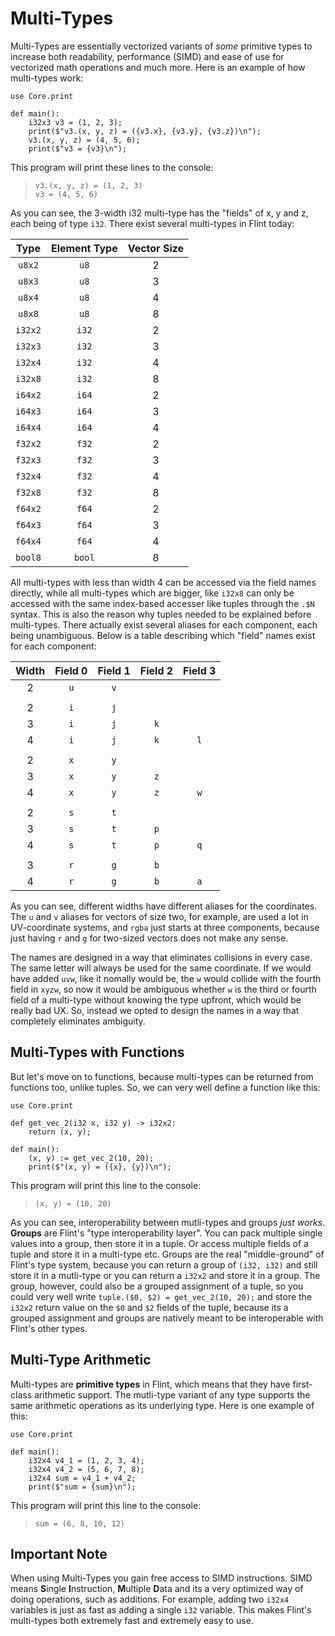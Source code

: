 # Multi-Types

Multi-Types are essentially vectorized variants of _some_ primitive types to increase both readability, performance (SIMD) and ease of use for vectorized math operations and much more. Here is an example of how multi-types work:

```ft
use Core.print

def main():
    i32x3 v3 = (1, 2, 3);
    print($"v3.(x, y, z) = ({v3.x}, {v3.y}, {v3.z})\n");
    v3.(x, y, z) = (4, 5, 6);
    print($"v3 = {v3}\n");
```

This program will print these lines to the console:

> ```
> v3.(x, y, z) = (1, 2, 3)
> v3 = (4, 5, 6)
> ```

As you can see, the 3-width i32 multi-type has the "fields" of x, y and z, each being of type `i32`. There exist several multi-types in Flint today:

|  Type   | Element Type | Vector Size |
| :-----: | :----------: | :---------: |
| `u8x2`  |    `u8`      |      2      |
| `u8x3`  |    `u8`      |      3      |
| `u8x4`  |    `u8`      |      4      |
| `u8x8`  |    `u8`      |      8      |
| `i32x2` |    `i32`     |      2      |
| `i32x3` |    `i32`     |      3      |
| `i32x4` |    `i32`     |      4      |
| `i32x8` |    `i32`     |      8      |
| `i64x2` |    `i64`     |      2      |
| `i64x3` |    `i64`     |      3      |
| `i64x4` |    `i64`     |      4      |
| `f32x2` |    `f32`     |      2      |
| `f32x3` |    `f32`     |      3      |
| `f32x4` |    `f32`     |      4      |
| `f32x8` |    `f32`     |      8      |
| `f64x2` |    `f64`     |      2      |
| `f64x3` |    `f64`     |      3      |
| `f64x4` |    `f64`     |      4      |
| `bool8` |    `bool`    |      8      |

All multi-types with less than width 4 can be accessed via the field names directly, while all multi-types which are bigger, like `i32x8` can only be accessed with the same index-based accesser like tuples through the `.$N` syntax. This is also the reason why tuples needed to be explained before multi-types. There actually exist several aliases for each component, each being unambiguous. Below is a table describing which "field" names exist for each component:

| Width | Field 0 | Field 1 | Field 2 | Field 3 |
| :---: | :-----: | :-----: | :-----: | :-----: |
|   2   |   `u`   |   `v`   |         |         |
|       |         |         |         |         |
|   2   |   `i`   |   `j`   |         |         |
|   3   |   `i`   |   `j`   |   `k`   |         |
|   4   |   `i`   |   `j`   |   `k`   |   `l`   |
|       |         |         |         |         |
|   2   |   `x`   |   `y`   |         |         |
|   3   |   `x`   |   `y`   |   `z`   |         |
|   4   |   `x`   |   `y`   |   `z`   |   `w`   |
|       |         |         |         |         |
|   2   |   `s`   |   `t`   |         |         |
|   3   |   `s`   |   `t`   |   `p`   |         |
|   4   |   `s`   |   `t`   |   `p`   |   `q`   |
|       |         |         |         |         |
|   3   |   `r`   |   `g`   |   `b`   |         |
|   4   |   `r`   |   `g`   |   `b`   |   `a`   |

As you can see, different widths have different aliases for the coordinates. The `u` and `v` aliases for vectors of size two, for example, are used a lot in UV-coordinate systems, and `rgba` just starts at three components, because just having `r` and `g` for two-sized vectors does not make any sense.

The names are designed in a way that eliminates collisions in every case. The same letter will always be used for the same coordinate. If we would have added `uvw`, like it nomally would be, the `w` would collide with the fourth field in `xyzw`, so now it would be ambiguous whether `w` is the third or fourth field of a multi-type without knowing the type upfront, which would be really bad UX. So, instead we opted to design the names in a way that completely eliminates ambiguity.

## Multi-Types with Functions

But let's move on to functions, because multi-types can be returned from functions too, unlike tuples. So, we can very well define a function like this:

```ft
use Core.print

def get_vec_2(i32 x, i32 y) -> i32x2:
    return (x, y);

def main():
    (x, y) := get_vec_2(10, 20);
    print($"(x, y) = ({x}, {y})\n");
```

This program will print this line to the console:

> ```
> (x, y) = (10, 20)
> ```

As you can see, interoperability between mutli-types and groups _just works_. **Groups** are Flint's "type interoperability layer". You can pack multiple single values into a group, then store it in a tuple. Or access multiple fields of a tuple and store it in a multi-type etc. Groups are the real "middle-ground" of Flint's type system, because you can return a group of `(i32, i32)` and still store it in a mutli-type or you can return a `i32x2` and store it in a group. The group, however, could also be a grouped assignment of a tuple, so you could very well write `tuple.($0, $2) = get_vec_2(10, 20);` and store the `i32x2` return value on the `$0` and `$2` fields of the tuple, because its a grouped assignment and groups are natively meant to be interoperable with Flint's other types.

## Multi-Type Arithmetic

Multi-types are **primitive types** in Flint, which means that they have first-class arithmetic support. The mutli-type variant of any type supports the same arithmetic operations as its underlying type. Here is one example of this:

```ft
use Core.print

def main():
    i32x4 v4_1 = (1, 2, 3, 4);
    i32x4 v4_2 = (5, 6, 7, 8);
    i32x4 sum = v4_1 + v4_2;
    print($"sum = {sum}\n");
```

This program will print this line to the console:

> ```
> sum = (6, 8, 10, 12)
> ```

## Important Note

When using Multi-Types you gain free access to SIMD instructions. SIMD means **S**ingle **I**nstruction, **M**ultiple **D**ata and its a very optimized way of doing operations, such as additions. For example, adding two `i32x4` variables is just as fast as adding a single `i32` variable. This makes Flint's multi-types both extremely fast and extremely easy to use.
